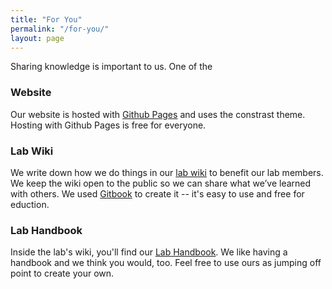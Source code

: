```yaml
---
title: "For You"
permalink: "/for-you/"
layout: page
---
```


Sharing knowledge is important to us. One of the 

### Website

Our website is hosted with [Github Pages](https://pages.github.com/) and uses the constrast theme. Hosting with Github Pages is free for everyone. 


### Lab Wiki

We write down how we do things in our [lab wiki](https://wiki.childlanglab.com/) to benefit our lab members. We keep the wiki open to the public so we can share what we’ve learned with others. We used [Gitbook](https://www.gitbook.com/) to create it -- it's easy to use and free for eduction.

### Lab Handbook

Inside the lab's wiki, you'll find our [Lab Handbook](https://wiki.childlanglab.com/resources/lab-handbook). We like having a handbook and we think you would, too. Feel free to use ours as jumping off point to create your own.

